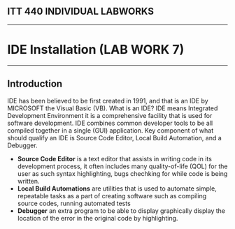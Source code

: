 ## ITT 440 INDIVIDUAL LABWORKS
---
# IDE Installation (LAB WORK 7)
---
## Introduction

IDE has been believed to be first created in 1991, and that is an IDE by MICROSOFT the Visual Basic (VB). 
What is an IDE? IDE means Integrated Development Environment it is a comprehensive facility that is used for software development. 
IDE combines common developer tools to be all compiled together in a single (GUI) application. Key component of what should qualify an IDE is Source Code Editor, Local Build Automation, and a Debugger.

  * **Source Code Editor** is a text editor that assists in writing code in its development process, it often includes many quality-of-life (QOL) for the user as such syntax highlighting, bugs chechking for while code
      is being written.
  * **Local Build Automations** are utilities that is used to automate simple, repeatable tasks as a part of creating software such as compiling source codes, running automated tests
  * **Debugger** an extra program to be able to display graphically display the location of the error in the original code by highlighting.

